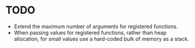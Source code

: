TODO
====

* Extend the maximum number of arguments for registered functions.
* When passing values for registered functions, rather than heap allocation, for small values use a hard-coded bulk of memory as a stack.
